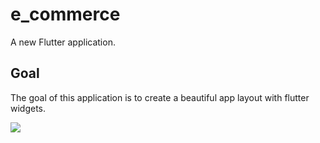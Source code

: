 # e_commerce

A new Flutter application.

## Goal

The goal of this application is to create a beautiful app layout with flutter widgets.

![ ](nameofgif.gif)
